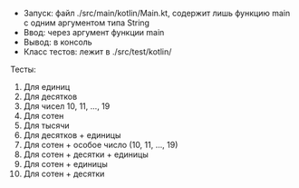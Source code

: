 - Запуск: файл ./src/main/kotlin/Main.kt, содержит лишь функцию main с одним аргументом типа String
- Ввод: через аргумент функции main
- Вывод: в консоль
- Класс тестов: лежит в ./src/test/kotlin/

Тесты:
1) Для единиц
2) Для десятков
3) Для чисел 10, 11, ..., 19
4) Для сотен
5) Для тысячи
6) Для десятков + единицы
7) Для сотен + особое число (10, 11, ..., 19)
8) Для сотен + десятки + единицы
9) Для сотен + единицы
10) Для сотен + десятки